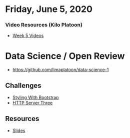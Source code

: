 Friday, June 5, 2020
=======================
### Video Resources (Kilo Platoon)
- [Week 5 Videos](https://www.youtube.com/playlist?list=PLu0CiQ7bzwEQd8JEdJEAcoJzLSwvNO46m)

# Data Science / Open Review
- https://github.com/limaplatoon/data-science-1

## Challenges
* [Styling With Bootstrap](https://github.com/limaplatoon/bootstrap/blob/master/readme.md)
* [HTTP Server Three](https://github.com/limaplatoon/http-server-three)

## Resources
* [Slides](https://docs.google.com/presentation/d/18XgB39IqvBFXfJYKQdc5j2ZzlZBeOH_enugni6b__Cs/edit?usp=sharing)
